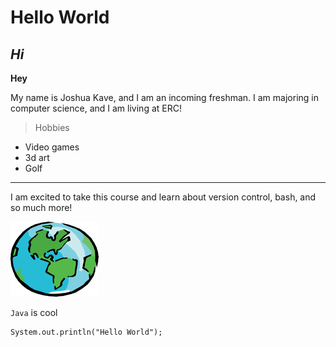 # Hello World
## *Hi*

**Hey**

My name is Joshua Kave, and I am an incoming freshman. I am majoring in computer science, and I am living at ERC!

>Hobbies
* Video games
* 3d art
* Golf

---

I am excited to take this course and learn about version control, bash, and so much more!

![Image](world.png)

`Java` is cool

```
System.out.println("Hello World");
```